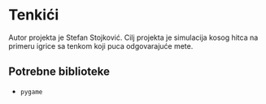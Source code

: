 # Tenkići
Autor projekta je Stefan Stojković. Cilj projekta je simulacija kosog hitca na primeru igrice sa tenkom koji puca odgovarajuće mete.

## Potrebne biblioteke
- `pygame`
